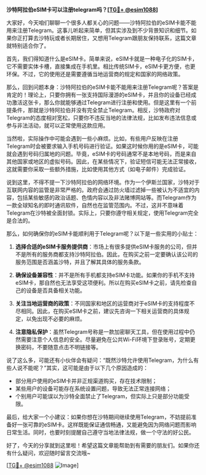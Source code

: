 **沙特阿拉伯eSIM卡可以注册telegram吗？[[TG💪+ @esim1088](https://t.me/s/esim1088)]**

大家好，今天咱们聊聊一个很多人都关心的问题——沙特阿拉伯的eSIM卡能不能用来注册Telegram。这事儿听起来简单，但其实涉及到不少背景知识和细节。如果你正打算去沙特玩或者长期居住，又想用Telegram跟朋友保持联系，这篇文章就特别适合你了。

首先，我们得知道什么是eSIM卡。简单来说，eSIM卡就是一种电子化的SIM卡，它不需要实体卡槽，直接集成在手机里。相比传统SIM卡，eSIM卡更方便，也更环保。不过，它的使用还是需要遵循当地运营商的规定和国家的网络政策。

那么，回到问题本身：沙特阿拉伯的eSIM卡能不能用来注册Telegram呢？答案是肯定的！理论上，只要你拥有一张支持国际漫游的eSIM卡，并且你的设备已经成功激活这张卡，那么你就能够通过Telegram进行注册和使用。但是这里有一个前提条件，那就是沙特阿拉伯并没有完全禁止Telegram。相反，沙特政府对Telegram的态度相对宽松，只要你不违反当地的法律法规，比如发布违法信息或参与非法活动，就可以正常使用这款应用。

当然啦，实际操作中可能会遇到一些小麻烦。比如，有些用户反映在注册Telegram时会被要求输入手机号码进行验证。如果这时候你用的是eSIM卡，可能就会遇到号码归属地的问题。毕竟，eSIM卡的号码通常不是本地号码，而是来自其他国家或地区的虚拟号码。因此，在某些情况下，验证短信可能无法正常接收，这就需要你采取一些额外措施，比如使用其他方式（如电子邮件）完成验证。

说到这里，不得不提一下沙特阿拉伯的网络环境。作为一个伊斯兰国家，沙特对于互联网内容的监管是非常严格的。政府会通过防火墙过滤掉一些被认为不适宜的内容，包括某些敏感的政治话题、色情内容以及非法赌博网站等。而Telegram作为一款全球知名的即时通讯软件，自然也在监管范围内。不过，这并不意味着Telegram在沙特被全面封锁。实际上，只要你遵守相关规定，使用Telegram完全是合法的。

那么，如何确保你的eSIM卡能顺利用于Telegram呢？以下是一些实用的小贴士：

1. **选择合适的eSIM卡服务提供商**：市场上有很多提供eSIM卡服务的公司，但并不是所有的服务商都支持沙特阿拉伯。因此，在购买之前一定要确认该公司的服务范围是否涵盖沙特，并且了解其具体的服务条款。
   
2. **确保设备兼容性**：并不是所有手机都支持eSIM卡功能。如果你的手机不支持eSIM卡，那自然也无法享受这项便利。所以在购买eSIM卡之前，请先检查自己的设备是否具备相关功能。

3. **关注当地运营商的政策**：不同国家和地区的运营商对于eSIM卡的支持程度不尽相同。因此，在购买eSIM卡之前，建议先咨询一下相关运营商的具体规定，以免出现不必要的麻烦。

4. **注意隐私保护**：虽然Telegram号称是一款加密聊天工具，但在使用过程中仍然需要注意个人信息的安全。尽量避免在公共Wi-Fi环境下登录账号，定期更换密码，不要随意点击不明链接等。

说了这么多，可能还有小伙伴会有疑问：“既然沙特允许使用Telegram，为什么有些人说不能呢？”其实，这可能是由于以下几个原因造成的：
- 部分用户使用的eSIM卡并非正规渠道购买，存在技术限制；
- 某些用户的设备可能存在系统设置问题，导致无法正常连接网络；
- 个别用户可能误以为沙特全面禁止了Telegram，但实际上只是部分功能受限。

最后，给大家一个小建议：如果你想在沙特期间继续使用Telegram，不妨提前准备好一张可靠的eSIM卡。这样既能保证通信畅通，又能避免因为网络问题而影响日常生活。同时，也要时刻提醒自己遵守当地法律法规，做一个守法的好公民。

好了，今天的分享就到这里啦！希望这篇文章能帮助到有需要的朋友们。如果你还有什么疑问，欢迎随时留言交流哦~

[[TG💪+ @esim1088](https://t.me/s/esim1088) ![Image](https://i.postimg.cc/4NQfJmqS/Snipaste-2025-05-13-00-14-12.png)]
